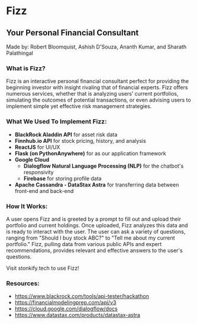 # Fizz
## Your Personal Financial Consultant
Made by: Robert Bloomquist, Ashish D'Souza, Ananth Kumar, and Sharath Palathingal
### What is Fizz?
Fizz is an interactive personal financial consultant perfect for providing the beginning investor with insight rivaling that of financial experts. Fizz offers numerous services, whether that is analyzing users’ current portfolios, simulating the outcomes of potential transactions, or even advising users to implement simple yet effective risk management strategies.

### What We Used To Implement Fizz:
* **BlackRock Aladdin API** for asset risk data
* **Finnhub.io API** for stock pricing, history, and analysis
* **ReactJS** for UI/UX
* **Flask (on PythonAnywhere)** for as our application framework
* **Google Cloud**
  * **Dialogflow Natural Language Processing (NLP)** for the chatbot's responsivity
  * **Firebase** for storing profile data
* **Apache Cassandra - DataStax Astra** for transferring data between front-end and back-end

### How It Works:
A user opens Fizz and is greeted by a prompt to fill out and upload their portfolio and current holdings. Once uploaded, Fizz analyzes this data and is ready to interact with the user. The user can ask a variety of questions, ranging from "Should I buy stock ABC?" to "Tell me about my current portfolio." Fizz, pulling data from various public APIs and expert recommendations, provides relevant and effective answers to the user's questions.

Visit stonkify.tech to use Fizz!

### Resources:
* https://www.blackrock.com/tools/api-tester/hackathon
* https://financialmodelingprep.com/api/v3
* https://cloud.google.com/dialogflow/docs
* https://www.datastax.com/products/datastax-astra
